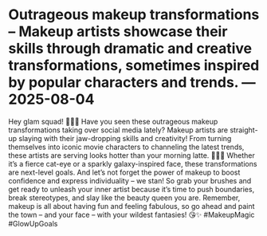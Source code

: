 # Outrageous makeup transformations – Makeup artists showcase their skills through dramatic and creative transformations, sometimes inspired by popular characters and trends. — 2025-08-04

Hey glam squad! 👄💄💅 Have you seen these outrageous makeup transformations taking over social media lately? Makeup artists are straight-up slaying with their jaw-dropping skills and creativity! From turning themselves into iconic movie characters to channeling the latest trends, these artists are serving looks hotter than your morning latte. 💁‍♀️🔥 Whether it’s a fierce cat-eye or a sparkly galaxy-inspired face, these transformations are next-level goals. And let’s not forget the power of makeup to boost confidence and express individuality – we stan! So grab your brushes and get ready to unleash your inner artist because it’s time to push boundaries, break stereotypes, and slay like the beauty queen you are. Remember, makeup is all about having fun and feeling fabulous, so go ahead and paint the town – and your face – with your wildest fantasies! 😘✨ #MakeupMagic #GlowUpGoals